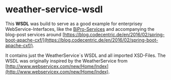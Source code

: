 # weather-service-wsdl

This __WSDL__ was build to serve as a good example for enterprisey WebService-Interfaces, like the [BiPro-Services](https://www.bipro.net/) and accompanying the blog-post services around [https://blog.codecentric.de/en/2016/02/spring-boot-apache-cxf/](https://blog.codecentric.de/en/2016/02/spring-boot-apache-cxf/).

It contains just the WeatherService´s WSDL and all imported XSD-Files. The WSDL was originally inspired by the WeatherService from [http://www.webservicex.com/new/Home/Index](http://www.webservicex.com/new/Home/Index).

